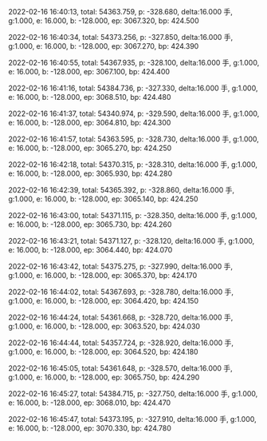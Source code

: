 2022-02-16 16:40:13, total: 54363.759, p: -328.680, delta:16.000 手, g:1.000, e: 16.000, b: -128.000, ep: 3067.320, bp: 424.500

2022-02-16 16:40:34, total: 54373.256, p: -327.850, delta:16.000 手, g:1.000, e: 16.000, b: -128.000, ep: 3067.270, bp: 424.390

2022-02-16 16:40:55, total: 54367.935, p: -328.100, delta:16.000 手, g:1.000, e: 16.000, b: -128.000, ep: 3067.100, bp: 424.400

2022-02-16 16:41:16, total: 54384.736, p: -327.330, delta:16.000 手, g:1.000, e: 16.000, b: -128.000, ep: 3068.510, bp: 424.480

2022-02-16 16:41:37, total: 54340.974, p: -329.590, delta:16.000 手, g:1.000, e: 16.000, b: -128.000, ep: 3064.810, bp: 424.300

2022-02-16 16:41:57, total: 54363.595, p: -328.730, delta:16.000 手, g:1.000, e: 16.000, b: -128.000, ep: 3065.270, bp: 424.250

2022-02-16 16:42:18, total: 54370.315, p: -328.310, delta:16.000 手, g:1.000, e: 16.000, b: -128.000, ep: 3065.930, bp: 424.280

2022-02-16 16:42:39, total: 54365.392, p: -328.860, delta:16.000 手, g:1.000, e: 16.000, b: -128.000, ep: 3065.140, bp: 424.250

2022-02-16 16:43:00, total: 54371.115, p: -328.350, delta:16.000 手, g:1.000, e: 16.000, b: -128.000, ep: 3065.730, bp: 424.260

2022-02-16 16:43:21, total: 54371.127, p: -328.120, delta:16.000 手, g:1.000, e: 16.000, b: -128.000, ep: 3064.440, bp: 424.070

2022-02-16 16:43:42, total: 54375.275, p: -327.990, delta:16.000 手, g:1.000, e: 16.000, b: -128.000, ep: 3065.370, bp: 424.170

2022-02-16 16:44:02, total: 54367.693, p: -328.780, delta:16.000 手, g:1.000, e: 16.000, b: -128.000, ep: 3064.420, bp: 424.150

2022-02-16 16:44:24, total: 54361.668, p: -328.720, delta:16.000 手, g:1.000, e: 16.000, b: -128.000, ep: 3063.520, bp: 424.030

2022-02-16 16:44:44, total: 54357.724, p: -328.920, delta:16.000 手, g:1.000, e: 16.000, b: -128.000, ep: 3064.520, bp: 424.180

2022-02-16 16:45:05, total: 54361.648, p: -328.570, delta:16.000 手, g:1.000, e: 16.000, b: -128.000, ep: 3065.750, bp: 424.290

2022-02-16 16:45:27, total: 54384.715, p: -327.750, delta:16.000 手, g:1.000, e: 16.000, b: -128.000, ep: 3068.010, bp: 424.470

2022-02-16 16:45:47, total: 54373.195, p: -327.910, delta:16.000 手, g:1.000, e: 16.000, b: -128.000, ep: 3070.330, bp: 424.780
